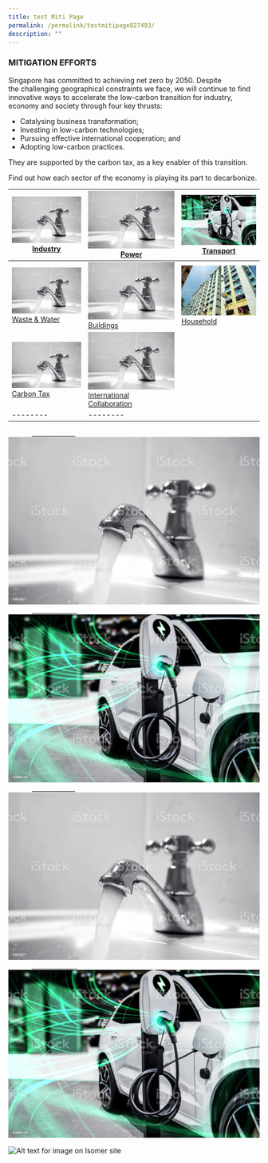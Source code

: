 ```yaml
---
title: test Miti Page
permalink: /permalink/testmitipage827493/
description: ""
---
```

### MITIGATION EFFORTS

Singapore has committed to achieving net zero by 2050. Despite the challenging geographical constraints we face, we will continue to find innovative ways to accelerate the low-carbon transition for industry, economy and society through four key thrusts:

*   Catalysing business transformation;
*   Investing in low-carbon technologies;
*   Pursuing effective international cooperation; and
*   Adopting low-carbon practices.

They are supported by the carbon tax, as a key enabler of this transition.

Find out how each sector of the economy is playing its 
part to decarbonize.

| ![](/images/istockphoto-133616071-1024x1024.jpg) [Industry](https://www.nccs.gov.sg/singapores-climate-action/mitigation-efforts/)| ![](/images/istockphoto-133616071-1024x1024.jpg) [Power](https://www.nccs.gov.sg/singapores-climate-action/mitigation-efforts/)| ![](/images/istockphoto-1348631007-1024x1024.jpg) [Transport](https://www.nccs.gov.sg/singapores-climate-action/mitigation-efforts/) |
| -------- | -------- | -------- |
| ![](/images/istockphoto-133616071-1024x1024.jpg) [Waste & Water](https://www.nccs.gov.sg/singapores-climate-action/mitigation-efforts/) | ![](/images/istockphoto-133616071-1024x1024.jpg) [Buildings](https://www.nccs.gov.sg/singapores-climate-action/mitigation-efforts/)| ![](images/istockphoto-471526987-1024x1024.jpg) [Household](https://www.nccs.gov.sg/singapores-climate-action/mitigation-efforts/)
| ![](/images/istockphoto-133616071-1024x1024.jpg) [Carbon Tax](https://www.nccs.gov.sg/singapores-climate-action/mitigation-efforts/)| ![](/images/istockphoto-133616071-1024x1024.jpg) [International Collaboration](https://www.nccs.gov.sg/singapores-climate-action/mitigation-efforts/) 
| -------- | -------- |



<div class="tile-container">
            <a class="tile-item" href="/key-focus-areas/city-in-nature">
                       <img src="/images/istockphoto-133616071-1024x1024.jpg" alt="Industry"></a>
            <a class="tile-item" href="/key-focus-areas/energy-reset">
                        <img src="/images/istockphoto-1348631007-1024x1024.jpg" alt="Power"></a>
</div>

<div class="tile-container">
            <a class="tile-item" href="/key-focus-areas/city-in-nature">
                       <img src="/images/istockphoto-133616071-1024x1024.jpg" alt="Industry"></a>
            <a class="tile-item" href="/key-focus-areas/energy-reset">
                        <img src="/images/istockphoto-1348631007-1024x1024.jpg" alt="Power"></a>
</div>



![Alt text for image on Isomer site](/images/2022_Infographic_Charting_Singapore's_Net_Zero_Future.jpg)